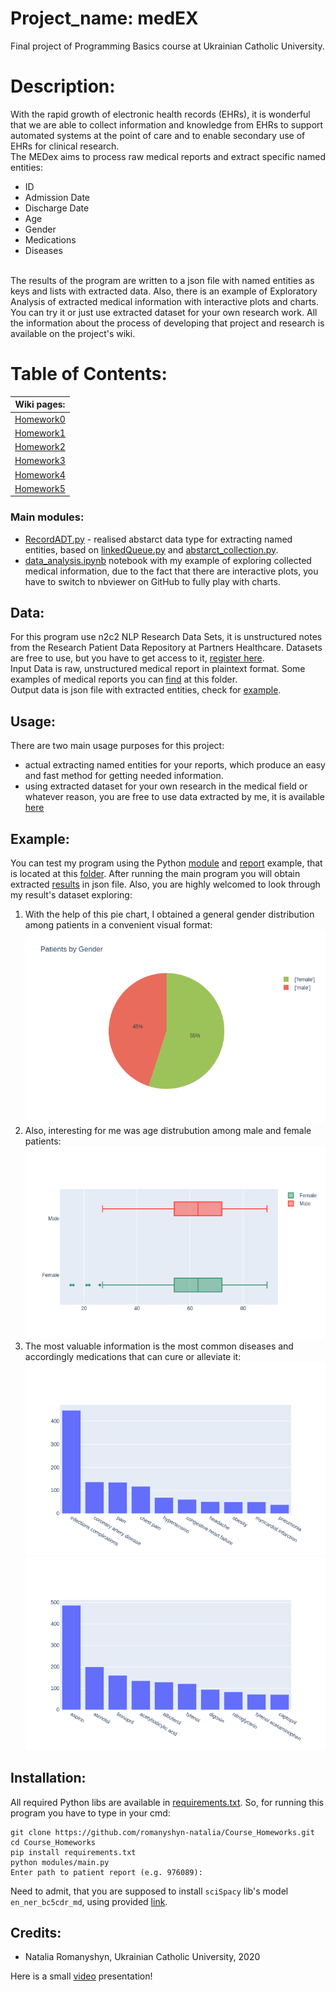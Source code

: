 # Project_name: medEX
Final project of Programming Basics course at Ukrainian Catholic University.
# Description:
With the rapid growth of electronic health records (EHRs), it is wonderful that we are able to collect information and knowledge from EHRs to support automated systems at the point of care and to enable secondary use of EHRs for clinical research.
<br>
The MEDex aims to process raw medical reports and extract specific named entities:
* ID
* Admission Date
* Discharge Date
* Age
* Gender
* Medications
* Diseases

<br>
The results of the program are written to a json file with named entities as keys and lists with extracted data.
Also, there is an example of Exploratory Analysis of extracted medical information with interactive plots and charts. You can try it or just use extracted dataset for your own research work. All the information about the process of developing that project and research is available on the project's wiki. 

# Table of Contents:

Wiki pages:                                                                          |
------------------------------------------------------------------------------------ |
  [Homework0](https://github.com/romanyshyn-natalia/Course_Homeworks/wiki/Homework0) |
  [Homework1](https://github.com/romanyshyn-natalia/Course_Homeworks/wiki/Homework1) |     
  [Homework2](https://github.com/romanyshyn-natalia/Course_Homeworks/wiki/Homework2) |
  [Homework3](https://github.com/romanyshyn-natalia/Course_Homeworks/wiki/Homework3) |
  [Homework4](https://github.com/romanyshyn-natalia/Course_Homeworks/wiki/Homework4) |
  [Homework5](https://github.com/romanyshyn-natalia/Course_Homeworks/wiki/Homework5) |
  
  ### Main modules:
  * [RecordADT.py](https://github.com/romanyshyn-natalia/Course_Homeworks/blob/master/modules/RecordADT.py) - realised abstarct data type for extracting named entities, based on [linkedQueue.py](https://github.com/romanyshyn-natalia/Course_Homeworks/blob/master/modules/linkedQueue.py) and [abstarct_collection.py](https://github.com/romanyshyn-natalia/Course_Homeworks/blob/master/modules/abstract_collection.py).
  * [data_analysis.ipynb](https://github.com/romanyshyn-natalia/Course_Homeworks/blob/master/modules/data_analysis.ipynb) notebook with my example of exploring collected medical information, due to the fact that there are interactive plots, you have to switch to nbviewer on GitHub to fully play with charts.

## Data:
For this program use n2c2 NLP Research Data Sets, it is unstructured notes from the Research Patient Data Repository at Partners Healthcare. Datasets are free to use, but you have to get access to it, [register here](https://portal.dbmi.hms.harvard.edu/projects/n2c2-nlp/). 
<br>
Input Data is raw, unstructured medical report in plaintext format. Some examples of medical reports you can [find](https://github.com/romanyshyn-natalia/Course_Homeworks/tree/master/docs) at this folder. 
<br>
Output data is json file with extracted entities, check for [example](https://github.com/romanyshyn-natalia/Course_Homeworks/blob/master/modules/report1.json).

## Usage:
There are two main usage purposes for this project:
* actual extracting named entities for your reports, which produce an easy and fast method for getting needed information.
* using extracted dataset for your own research in the medical field or whatever reason, you are free to use data extracted by me, it is available [here](https://github.com/romanyshyn-natalia/Course_Homeworks/blob/master/modules/results.csv) 

## Example:
You can test my program using the Python [module](https://github.com/romanyshyn-natalia/Course_Homeworks/blob/master/modules/main.py)  and [report](https://github.com/romanyshyn-natalia/Course_Homeworks/blob/master/modules/976089) example, that is located at this [folder](https://github.com/romanyshyn-natalia/Course_Homeworks/tree/master/modules). After running the main program you will obtain extracted [results](https://github.com/romanyshyn-natalia/Course_Homeworks/blob/master/modules/report1.json) in json file.
Also, you are highly welcomed to look through my result's dataset exploring:
1) With the help of this pie chart, I obtained a general gender distribution among patients in a convenient visual format:
![](https://github.com/romanyshyn-natalia/Course_Homeworks/blob/master/docs/gender_distribution.png)  
2) Also, interesting for me was age distrubution among male and female patients:
![](https://github.com/romanyshyn-natalia/Course_Homeworks/blob/master/docs/age_by_gender.png)
3) The most valuable information is the most common diseases and accordingly medications that can cure or alleviate it:
![](https://github.com/romanyshyn-natalia/Course_Homeworks/blob/master/docs/common_diseases.png)
![](https://github.com/romanyshyn-natalia/Course_Homeworks/blob/master/docs/most_common_drugs.png)

## Installation:
All required Python libs are available in [requirements.txt](https://github.com/romanyshyn-natalia/Course_Homeworks/blob/master/requirements.txt). So, for running this program you have to type in your cmd:
```
git clone https://github.com/romanyshyn-natalia/Course_Homeworks.git
cd Course_Homeworks
pip install requirements.txt
python modules/main.py
Enter path to patient report (e.g. 976089): 
```
Need to admit, that you are supposed  to install `sciSpacy` lib's model `en_ner_bc5cdr_md`, using provided [link](https://s3-us-west-2.amazonaws.com/ai2-s2-scispacy/releases/v0.2.4/en_ner_bc5cdr_md-0.2.4.tar.gz).

## Credits:
* Natalia Romanyshyn, Ukrainian Catholic University, 2020

Here is a small [video](https://www.youtube.com/watch?v=eiuQJZPa_Cg&rel=0&utm_source=broadcast&utm_medium=email&utm_campaign=Transactional-Publish-success) presentation!

